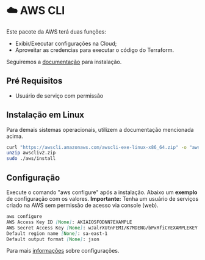 # ☁️ AWS CLI
 Este pacote da AWS terá duas funções:
 
 - Exibir/Executar configurações na Cloud;
 - Aproveitar as credencias para executar o código do Terraform.
 
 Seguiremos a [documentação](https://docs.aws.amazon.com/pt_br/cli/latest/userguide/install-cliv2.html) para instalação.

## Pré Requisitos
 - Usuário de serviço com permissão
 
## Instalação em Linux

 Para demais sistemas operacionais, utilizem a documentação mencionada acima.

```bash
curl "https://awscli.amazonaws.com/awscli-exe-linux-x86_64.zip" -o "awscliv2.zip"
unzip awscliv2.zip
sudo ./aws/install
```

## Configuração
 Execute o comando "aws configure" após a instalação. Abaixo um **exemplo** de configuração com  os valores.
 **Importante:** Tenha um usuário de serviços criado na AWS sem permissão de acesso via console (web).

 ```markdown
 aws configure
 AWS Access Key ID [None]: AKIAIOSFODNN7EXAMPLE
 AWS Secret Access Key [None]: wJalrXUtnFEMI/K7MDENG/bPxRfiCYEXAMPLEKEY
 Default region name [None]: sa-east-1
 Default output format [None]: json
 ```
 
 Para mais [informações](https://docs.aws.amazon.com/pt_br/cli/latest/userguide/cli-configure-quickstart.html) sobre configurações.

